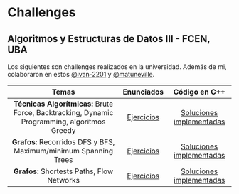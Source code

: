 # Challenges

## Algoritmos y Estructuras de Datos III - FCEN, UBA

Los siguientes son challenges realizados en la universidad. Además de mi, colaboraron en estos [@ivan-2201](https://github.com/ivan-22001) y [@matuneville](https://github.com/matuneville).

| **Temas**|**Enunciados**| **Código en C++** |
|:-------------:|:------------:|:-----------:|
| **Técnicas Algorítmicas:** Brute Force, Backtracking, Dynamic Programming, algoritmos Greedy| [Ejercicios](/Enunciados%20TPs/tp1_algo3_2c2023.pdf) | [Soluciones implementadas](/TP1-tecnicas-algoritmicas/) |
| **Grafos:** Recorridos DFS y BFS, Maximum/minimum Spanning Trees| [Ejercicios](/Enunciados%20TPs/tp2_algo3_2c2023.pdf) | [Soluciones implementadas](/TP2-grafos-y-recorridos/) |
| **Grafos:** Shortests Paths, Flow Networks| [Ejercicios](/Enunciados%20TPs/tp3_algo3_2c2023.pdf) | [Soluciones implementadas](/TP3-camino-minimo-y-flow/) |

